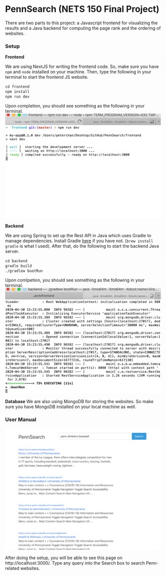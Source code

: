 # PennSearch (NETS 150 Final Project)

There are two parts to this project: a Javascript frontend for visualizing the results and a Java backend for computing the page rank and the ordering of websites.

### Setup
**Frontend**

We are using NextJS for writing the frontend code. So, make sure you have `npm` and `node` installed on your machine. Then, type the following in your terminal to start the frontend JS website.

```
cd frontend
npm install
npm run dev
```

Upon completion, you should see something as the following in your terminal.
![frontend terminal](https://github.com/mgarciaferreiro/PennSearch/blob/master/screenshots/frontend-terminal.png)

**Backend**

We are using Spring to set up the Rest API in Java which uses Gradle to manage dependencies. Install Gradle [here](https://gradle.org/install/) if you have not. (`brew install gradle` is what I used). After that, do the following to start the backend Java server.

```
cd backend
gradle build
./gradlew bootRun
```

Upon comlpetion, you should see something as the following in your terminal.
![backend terminal](https://github.com/mgarciaferreiro/PennSearch/blob/master/screenshots/backend-terminal.png)

**Database**
We are also using MongoDB for storing the websites. So make sure you have MongoDB installed on your local machine as well.

### User Manual

![PennSearch frontend](https://github.com/mgarciaferreiro/PennSearch/blob/master/screenshots/PennSearchScreenshot.png)

After doing the setup, you will be able to see this page on http://localhost:3000/. Type any query into the Search box to search Penn-related websites.

